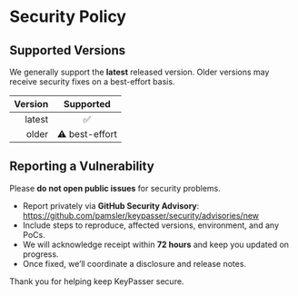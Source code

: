 # Security Policy

## Supported Versions
We generally support the **latest** released version. Older versions may receive security fixes on a best-effort basis.

| Version | Supported |
|--------:|:---------:|
| latest  | ✅        |
| older   | ⚠️ best-effort |

## Reporting a Vulnerability
Please **do not open public issues** for security problems.

- Report privately via **GitHub Security Advisory**:  
  https://github.com/pamsler/keypasser/security/advisories/new
- Include steps to reproduce, affected versions, environment, and any PoCs.
- We will acknowledge receipt within **72 hours** and keep you updated on progress.
- Once fixed, we’ll coordinate a disclosure and release notes.

Thank you for helping keep KeyPasser secure.
